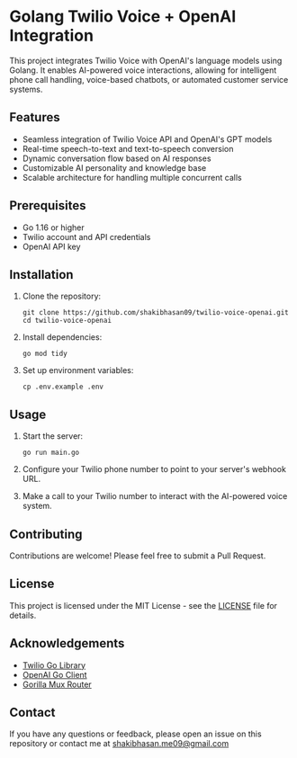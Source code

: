 # Golang Twilio Voice + OpenAI Integration

This project integrates Twilio Voice with OpenAI's language models using Golang. It enables AI-powered voice interactions, allowing for intelligent phone call handling, voice-based chatbots, or automated customer service systems.

## Features

- Seamless integration of Twilio Voice API and OpenAI's GPT models
- Real-time speech-to-text and text-to-speech conversion
- Dynamic conversation flow based on AI responses
- Customizable AI personality and knowledge base
- Scalable architecture for handling multiple concurrent calls

## Prerequisites

- Go 1.16 or higher
- Twilio account and API credentials
- OpenAI API key

## Installation

1. Clone the repository:
   ```
   git clone https://github.com/shakibhasan09/twilio-voice-openai.git
   cd twilio-voice-openai
   ```

2. Install dependencies:
   ```
   go mod tidy
   ```

3. Set up environment variables:
   ```
   cp .env.example .env
   ```

## Usage

1. Start the server:
   ```
   go run main.go
   ```

2. Configure your Twilio phone number to point to your server's webhook URL.

3. Make a call to your Twilio number to interact with the AI-powered voice system.

## Contributing

Contributions are welcome! Please feel free to submit a Pull Request.

## License

This project is licensed under the MIT License - see the [LICENSE](LICENSE) file for details.

## Acknowledgements

- [Twilio Go Library](https://github.com/twilio/twilio-go)
- [OpenAI Go Client](https://github.com/sashabaranov/go-openai)
- [Gorilla Mux Router](https://github.com/gorilla/mux)

## Contact

If you have any questions or feedback, please open an issue on this repository or contact me at shakibhasan.me09@gmail.com
